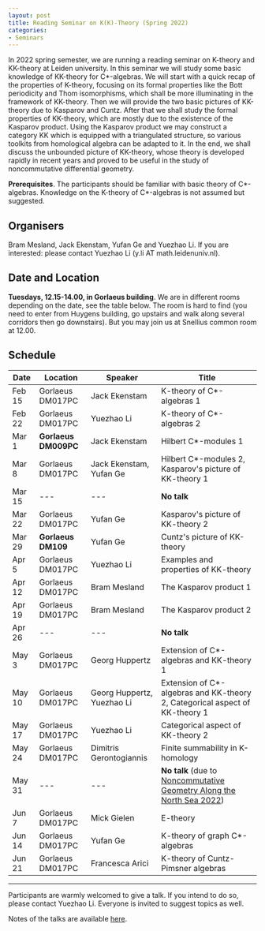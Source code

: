 ```yaml
---
layout: post
title: Reading Seminar on K(K)-Theory (Spring 2022)
categories:
- Seminars
---
```


In 2022 spring semester, we are running a reading seminar on K-theory and KK-theory at Leiden university. In this seminar we will study some basic knowledge of KK-theory for C\*-algebras. We will start with a quick recap of the properties of K-theory, focusing on its formal properties like the Bott periodicity and Thom isomorphisms, which shall be more illuminating in the framework of KK-theory. Then we will provide the two basic pictures of KK-theory due to Kasparov and Cuntz. After that we shall study the formal properties of KK-theory, which are mostly due to the existence of the Kasparov product. Using the Kasparov product we may construct a category KK which is equipped with a triangulated structure, so various toolkits from homological algebra can be adapted to it. In the end, we shall discuss the unbounded picture of KK-theory, whose theory is developed rapidly in recent years and proved to be useful in the study of noncommutative differential geometry.

**Prerequisites**. The participants should be familiar with basic theory of C\*-algebras. Knowledge on the K-theory of C\*-algebras is not assumed but suggested.

## Organisers

Bram Mesland, Jack Ekenstam, Yufan Ge and Yuezhao Li.
If you are interested: please contact Yuezhao Li (y.li AT math.leidenuniv.nl).

## Date and Location

**Tuesdays, 12.15-14.00, in Gorlaeus building**. We are in different rooms depending on the date, see the table below.
The room is hard to find (you need to enter from Huygens building, go upstairs and walk along several corridors then go downstairs). But you may join us at Snellius common room at 12.00.

## Schedule

| Date   | Location             | Speaker                    | Title                                                        |
| ------ | -------------------- | -------------------------- | ------------------------------------------------------------ |
| Feb 15 | Gorlaeus  DM017PC    | Jack Ekenstam              | K-theory of C*-algebras 1                                    |
| Feb 22 | Gorlaeus DM017PC     | Yuezhao Li                 | K-theory of C*-algebras 2                                    |
| Mar 1  | **Gorlaeus DM009PC** | Jack Ekenstam              | Hilbert C\*-modules 1                                        |
| Mar 8  | Gorlaeus DM017PC     | Jack Ekenstam, Yufan Ge    | Hilbert C\*-modules 2, Kasparov's picture of KK-theory 1     |
| Mar 15 | ---                  | ---                        | **No talk**                                                  |
| Mar 22 | Gorlaeus DM017PC     | Yufan Ge                   | Kasparov's picture of KK-theory 2                            |
| Mar 29 | **Gorlaeus DM109**   | Yufan Ge                   | Cuntz's picture of KK-theory                                 |
| Apr 5  | Gorlaeus DM017PC     | Yuezhao Li                 | Examples and properties of KK-theory                         |
| Apr 12 | Gorlaeus DM017PC     | Bram Mesland               | The Kasparov product 1                                       |
| Apr 19 | Gorlaeus  DM017PC    | Bram Mesland               | The Kasparov product 2                                       |
| Apr 26 | ---                  | ---                        | **No talk**                                                  |
| May 3  | Gorlaeus DM017PC     | Georg Huppertz             | Extension of C\*-algebras and KK-theory 1                    |
| May 10 | Gorlaeus DM017PC     | Georg Huppertz, Yuezhao Li | Extension of C\*-algebras and KK-theory 2, Categorical aspect of KK-theory 1 |
| May 17 | Gorlaeus DM017PC     | Yuezhao Li                 | Categorical aspect of KK-theory 2                            |
| May 24 | Gorlaeus DM017PC     | Dimitris Gerontogiannis    | Finite summability in K-homology                             |
| May 31 | ---                  | ---                        | **No talk** (due to [Noncommutative Geometry Along the North Sea 2022](https://www.lorentzcenter.nl/noncommutative-geometry-along-the-north-sea-2022.html)) |
| Jun 7  | Gorlaeus DM017PC     | Mick Gielen                | E-theory                                                     |
| Jun 14 | Gorlaeus DM017PC     | Yufan Ge                   | K-theory of graph C\*-algebras                               |
| Jun 21 | Gorlaeus DM017PC     | Francesca Arici            | K-theory of Cuntz-Pimsner algebras                           |

---

Participants are warmly welcomed to give a talk. If you intend to do so, please contact Yuezhao Li. Everyone is invited to suggest topics as well.

Notes of the talks are available [here](https://liyuezhao.github.io/notes/kk_notes.pdf).
